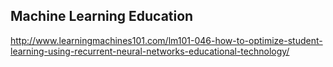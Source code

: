 ## Machine Learning Education 

http://www.learningmachines101.com/lm101-046-how-to-optimize-student-learning-using-recurrent-neural-networks-educational-technology/
